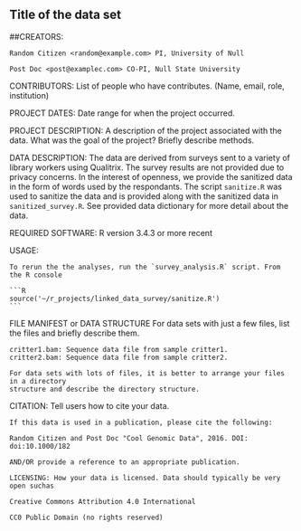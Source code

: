 ## Title of the data set


##CREATORS:

    Random Citizen <random@example.com> PI, University of Null
    
    Post Doc <post@examplec.com> CO-PI, Null State University
    
    
CONTRIBUTORS: List of people who have contributes. (Name, email, role, institution)


PROJECT DATES: Date range for when the project occurred.


PROJECT DESCRIPTION: 
    A description of the project associated with the data. What was the goal of the project?
    Briefly describe methods.


DATA DESCRIPTION:
    The data are derived from surveys sent to a variety of library workers using Qualitrix. 
    The survey results are not provided due to privacy concerns. In the interest of openness,
    we provide the sanitized data in the form of words used by the respondants. The script
    `sanitize.R` was used to sanitize the data and is provided along with the sanitized data
    in `sanitized_survey.R`. See provided data dictionary for more detail about the data.
    
REQUIRED SOFTWARE:
    R version 3.4.3 or more recent


USAGE:
    
    To rerun the the analyses, run the `survey_analysis.R` script. From the R console
    
    ```R
    source('~/r_projects/linked_data_survey/sanitize.R')
    ```


FILE MANIFEST or DATA STRUCTURE
    For data sets with just a few files, list the files and briefly describe them.
    
    critter1.bam: Sequence data file from sample critter1. 
    critter2.bam: Sequence data file from sample critter2.
    
    For data sets with lots of files, it is better to arrange your files in a directory
    structure and describe the directory structure.


CITATION: Tell users how to cite your data.

    If this data is used in a publication, please cite the following:
    
    Random Citizen and Post Doc "Cool Genomic Data", 2016. DOI: doi:10.1000/182
    
    AND/OR provide a reference to an appropriate publication.
    
    LICENSING: How your data is licensed. Data should typically be very open suchas
    
    Creative Commons Attribution 4.0 International
    
    CC0 Public Domain (no rights reserved)

